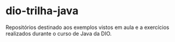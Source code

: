 # dio-trilha-java
Repositórios destinado aos exemplos vistos em aula e a exercícios realizados durante o curso de Java da DIO.
